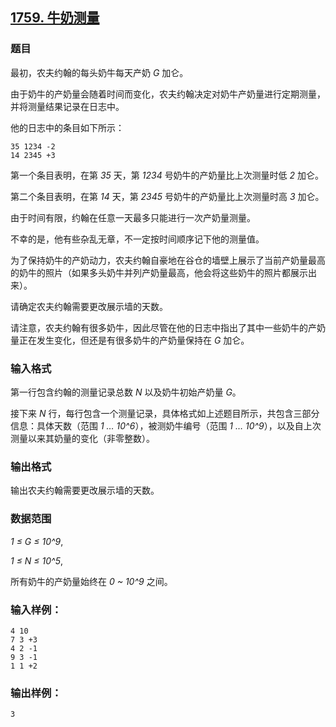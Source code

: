 ## [1759. 牛奶测量](https://www.acwing.com/problem/content/1761/)

### 题目

最初，农夫约翰的每头奶牛每天产奶 *G* 加仑。

由于奶牛的产奶量会随着时间而变化，农夫约翰决定对奶牛产奶量进行定期测量，并将测量结果记录在日志中。

他的日志中的条目如下所示：

```
35 1234 -2
14 2345 +3
```

第一个条目表明，在第 *35* 天，第 *1234* 号奶牛的产奶量比上次测量时低 *2* 加仑。

第二个条目表明，在第 *14* 天，第 *2345* 号奶牛的产奶量比上次测量时高 *3* 加仑。

由于时间有限，约翰在任意一天最多只能进行一次产奶量测量。

不幸的是，他有些杂乱无章，不一定按时间顺序记下他的测量值。

为了保持奶牛的产奶动力，农夫约翰自豪地在谷仓的墙壁上展示了当前产奶量最高的奶牛的照片（如果多头奶牛并列产奶量最高，他会将这些奶牛的照片都展示出来）。

请确定农夫约翰需要更改展示墙的天数。

请注意，农夫约翰有很多奶牛，因此尽管在他的日志中指出了其中一些奶牛的产奶量正在发生变化，但还是有很多奶牛的产奶量保持在 *G* 加仑。

### 输入格式

第一行包含约翰的测量记录总数 *N* 以及奶牛初始产奶量 *G*。

接下来 *N* 行，每行包含一个测量记录，具体格式如上述题目所示，共包含三部分信息：具体天数（范围 *1 … 10^6*），被测奶牛编号（范围 *1 … 10^9*），以及自上次测量以来其奶量的变化（非零整数）。

### 输出格式

输出农夫约翰需要更改展示墙的天数。

### 数据范围

*1 ≤ G ≤ 10^9*,

*1 ≤ N ≤ 10^5*,

所有奶牛的产奶量始终在 *0 ~ 10^9* 之间。

### 输入样例：

```
4 10
7 3 +3
4 2 -1
9 3 -1
1 1 +2
```

### 输出样例：

```
3
```

